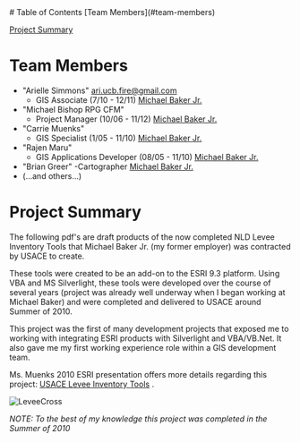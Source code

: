 
<html>
<head>
</head>
<body>
# Table of Contents
[Team Members](#team-members)

[Project Summary](#project-summary)

# <a name="team-members"></a>Team Members
* "Arielle Simmons" <ari.ucb.fire@gmail.com>
	- GIS Associate (7/10 - 12/11)
	[Michael Baker Jr.](http://www.mbakercorp.com/ "Michael Baker Jr.")
* "Michael Bishop RPG CFM" 
	- Project Manager (10/06 - 11/12) [Michael Baker Jr.](http://www.mbakercorp.com/ "Michael Baker Jr.")
* "Carrie Muenks" 
	- GIS Specialist (1/05 - 11/10) [Michael Baker Jr.](http://www.mbakercorp.com/ "Michael Baker Jr.")
* "Rajen Maru"
	- GIS Applications Developer (08/05 - 11/10) [Michael Baker Jr.](http://www.mbakercorp.com/ "Michael Baker Jr.")
* "Brian Greer" 
	-Cartographer [Michael Baker Jr.](http://www.mbakercorp.com/ "Michael Baker Jr.")
* (...and others...) 
	
# <a name="project-summary"></a>Project Summary

The following pdf's are draft products of the now completed NLD Levee Inventory Tools that Michael Baker Jr. (my former employer) was contracted by USACE to create.

These tools were created to be an add-on to the ESRI 9.3 platform. Using VBA and MS Silverlight, these tools were developed over the course of several years (project was already well underway when I began working at Michael Baker) and were completed and delivered to USACE around Summer of 2010.

This project was the first of many development projects that exposed me to working with integrating ESRI products with Silverlight and VBA/VB.Net. It also gave me my first working experience role within a GIS development team. 

Ms. Muenks 2010 ESRI presentation offers more details regarding this project: [USACE Levee Inventory Tools]("http://proceedings.esri.com/library/userconf/feduc10/papers/user/feduc10_muenks_supporting_usa_cenld.pdf "USACE Levee Inventory Tools") .

![LeveeCross](https://raw.github.com/ARSimmons/USACE_Levee_Tools_Silverlight_VB.Net_ESRI_9.3/master/images/LeveeCross.JPG)

*NOTE: To the best of my knowledge this project was completed in the Summer of 2010*
 
</body>
</html>
